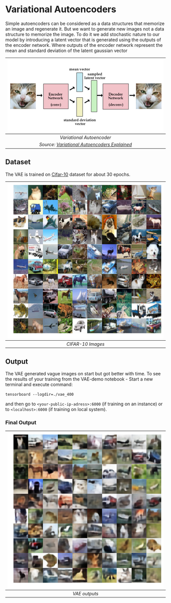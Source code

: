 # Variational Autoencoders
Simple autoencoders can be considered as a data structures that memorize an image and regenerate it. But we want to generate new images not a data structure to memorize the image. To do it we add stochastic nature to our model by introducing a latent vector that is generated using the outputs of the encoder network. Where outputs of the encoder network represent the mean and standard deviation of the latent gaussian vector

| ![vae](./images/vae.jpg) |
|:------------------------:|
| *Variational Autoencoder* |
| *Source: [Variational Autoencoders Explained](http://kvfrans.com/variational-autoencoders-explained/)* |

## Dataset
The VAE is trained on [Cifar-10](https://www.cs.toronto.edu/~kriz/cifar.html) dataset 
for about 30 epochs.

| ![cifar-10](./images/true_imgs.png)|
|:----------------------------------:|
| *CIFAR-10 Images* |

## Output
The VAE generated vague images on start but got better with time. To see the results of your training from the VAE-demo notebook - Start a new terminal and execute command:
```
tensorboard --logdir=./vae_400
```

and then go to ``<your-public-ip-adress>:6000`` (if training on an instance) or to ``<localhost>:6000`` (if training on local system).


### Final Output
| ![VAE output](./images/generated_imgs.png) |
|:------------------------------------------:|
| *VAE outputs* |
